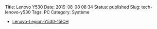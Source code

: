 Title: Lenovo Y530
Date: 2019-08-08 08:34
Status: published
Slug: tech-lenovo-y530
Tags: PC
Category: Système

* [Lenovo-Legion-Y530-15ICH](https://www.lenovo.com/fr/fr/laptops/legion-laptops/legion-y-series/Lenovo-Legion-Y530-15ICH/p/88GMY501020)
